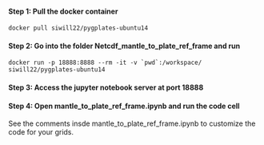 #### Step 1: Pull the docker container 

`docker pull siwill22/pygplates-ubuntu14`

#### Step 2: Go into the folder Netcdf_mantle_to_plate_ref_frame and run

``docker run -p 18888:8888 --rm -it -v `pwd`:/workspace/ siwill22/pygplates-ubuntu14``

#### Step 3: Access the jupyter notebook server at port 18888

#### Step 4: Open mantle_to_plate_ref_frame.ipynb and run the code cell

See the comments insde mantle_to_plate_ref_frame.ipynb to customize the code for your grids.

